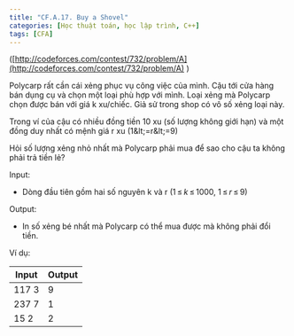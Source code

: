 ```yaml
---
title: "CF.A.17. Buy a Shovel"
categories: [Học thuật toán, học lập trình, C++]
tags: [CFA]
---
```


([http://codeforces.com/contest/732/problem/A](http://codeforces.com/contest/732/problem/A) )

Polycarp rất cần cái xẻng phục vụ công việc của mình. Cậu tới cửa hàng bán dụng cụ và chọn một loại phù hợp với mình. Loại xẻng mà Polycarp chọn được bán với giá k xu/chiếc. Giả sử trong shop có vô số xẻng loại này.

Trong ví của cậu có nhiều đồng tiền 10 xu (số lượng không giới hạn) và một đồng duy nhất có mệnh giá r xu (1\&lt;=r\&lt;=9)

Hỏi số lượng xẻng nhỏ nhất mà Polycarp phải mua để sao cho cậu ta không phải trả tiền lẻ?

Input:

- Dòng đầu tiên gồm hai số nguyên k và r (1 ≤ _k_ ≤ 1000, 1 ≤ _r_ ≤ 9)

Output:

- In số xẻng bé nhất mà Polycarp có thể mua được mà không phải đổi tiền.

Ví dụ:

| **Input** | **Output** |
| --- | --- |
| 117 3 | 9 |
| 237 7 | 1 |
| 15 2 | 2 |
